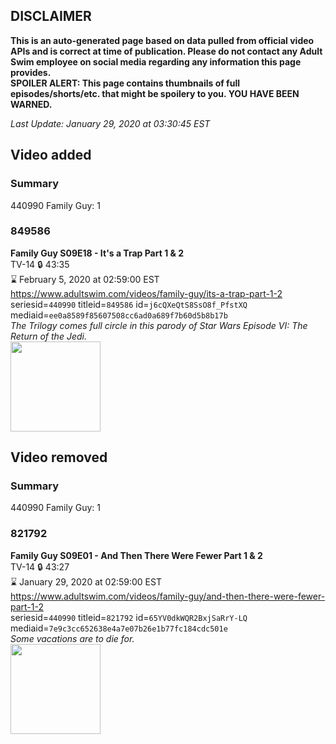 ## DISCLAIMER
**This is an auto-generated page based on data pulled from official video APIs and is correct at time of publication. Please do not contact any Adult Swim employee on social media regarding any information this page provides.**  
**SPOILER ALERT: This page contains thumbnails of full episodes/shorts/etc. that might be spoilery to you. YOU HAVE BEEN WARNED.**  

_Last Update: January 29, 2020 at 03:30:45 EST_
## Video added
### Summary
440990 Family Guy: 1  
### 849586
**Family Guy S09E18 - It's a Trap Part 1 & 2**  
TV-14 🔒 43:35  
⌛ February 5, 2020 at 02:59:00 EST  
https://www.adultswim.com/videos/family-guy/its-a-trap-part-1-2  
seriesid=`440990` titleid=`849586` id=`j6cQXeQtS8SsO8f_PfstXQ` mediaid=`ee0a8589f85607508cc6ad0a689f7b60d5b8b17b`  
_The Trilogy comes full circle in this parody of Star Wars Episode VI: The Return of the Jedi._  
<a href="https://i.cdn.turner.com/adultswim/big/image-upload/thumbnails/thumb-2_image-15214848807806.jpg"><img src="https://i.cdn.turner.com/adultswim/big/image-upload/thumbnails/thumb-2_image-15214848807806.jpg" height="144px" /></a>
## Video removed
### Summary
440990 Family Guy: 1  
### 821792
**Family Guy S09E01 - And Then There Were Fewer Part 1 & 2**  
TV-14 🔒 43:27  
⌛ January 29, 2020 at 02:59:00 EST  
https://www.adultswim.com/videos/family-guy/and-then-there-were-fewer-part-1-2  
seriesid=`440990` titleid=`821792` id=`65YV0dkWQR2BxjSaRrY-LQ` mediaid=`7e9c3cc652638e4a7e07b26e1b77fc184cdc501e`  
_Some vacations are to die for._  
<a href="https://i.cdn.turner.com/adultswim/big/image-upload/thumbnails/thumb-2_image-15208895913551.jpg"><img src="https://i.cdn.turner.com/adultswim/big/image-upload/thumbnails/thumb-2_image-15208895913551.jpg" height="144px" /></a>
